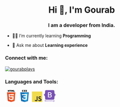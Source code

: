 <h1 align="center">Hi 👋, I'm Gourab</h1>
<h3 align="center">I am a developer from India.</h3>

- 👨‍💻 I’m currently learning **Programming**

- 💬 Ask me about **Learning experience**

<h3 align="left">Connect with me:</h3>
<p align="left">
<a href="https://twitter.com/gourabplays" target="blank"><img align="center" src="https://raw.githubusercontent.com/rahuldkjain/github-profile-readme-generator/master/src/images/icons/Social/twitter.svg" alt="gourabplays" height="30" width="40" /></a>
</p>

<h3 align="left">Languages and Tools:</h3>
<p align="left"> 
<img src="https://raw.githubusercontent.com/devicons/devicon/master/icons/html5/html5-original-wordmark.svg" alt="html5" width="40" height="40"/>
<img src="https://raw.githubusercontent.com/devicons/devicon/master/icons/css3/css3-original-wordmark.svg" alt="css3" width="40" height="40"/>
<img src="https://raw.githubusercontent.com/devicons/devicon/master/icons/javascript/javascript-original.svg" alt="javascript" width="35" height="35"/>
<img src="https://raw.githubusercontent.com/devicons/devicon/master/icons/bootstrap/bootstrap-plain-wordmark.svg" alt="bootstrap" margin-top="20" width="40" height="40"/>
</p>

